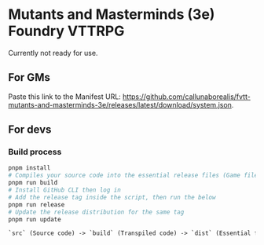 # Mutants and Masterminds (3e) Foundry VTTRPG

Currently not ready for use.

## For GMs

Paste this link to the Manifest URL: <https://github.com/callunaborealis/fvtt-mutants-and-masterminds-3e/releases/latest/download/system.json>.


## For devs

### Build process

```sh
pnpm install
# Compiles your source code into the essential release files (Game files `system.zip`, and Manifest file `system.json`).
pnpm run build
# Install GitHub CLI then log in
# Add the release tag inside the script, then run the below
pnpm run release
# Update the release distribution for the same tag
pnpm run update
```

```txt
`src` (Source code) -> `build` (Transpiled code) -> `dist` (Essential files prepared for release)
```
